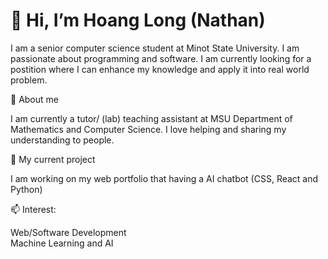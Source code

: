 #  👋 Hi, I’m Hoang Long (Nathan)

I am a senior computer science student at Minot State University. I am passionate about programming and software. I am currently looking for a postition where I can enhance my knowledge and apply it into real world problem.   
  
👀 About me

I am currently a tutor/ (lab) teaching assistant at MSU Department of Mathematics and Computer Science. I love helping and sharing my understanding to people.

🌱 My current project

I am working on my web portfolio that having a AI chatbot (CSS, React and Python)

📫 Interest:

Web/Software Development  
Machine Learning and AI

<!---
longnguyen1112/longnguyen1112 is a ✨ special ✨ repository because its `README.md` (this file) appears on your GitHub profile.
You can click the Preview link to take a look at your changes.
--->
